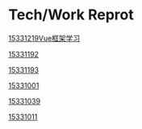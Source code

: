 # Tech/Work Reprot

[15331219Vue框架学习](https://github.com/lqAsuna/Vue_learning)

[15331192]()

[15331193](https://blog.csdn.net/liao_zx/article/details/79951093)

[15331001]()

[15331039]()

[15331011]()
